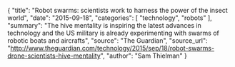 {
        "title": "Robot swarms: scientists work to harness the power of the insect world",
        "date": "2015-09-18",
        "categories": [
            "technology",
            "robots"
        ],
        "summary": "The hive mentality is inspiring the latest advances in technology and the US military is already experimenting with swarms of robotic boats and aircrafts",
        "source": "The Guardian",
        "source_url": "http://www.theguardian.com/technology/2015/sep/18/robot-swarms-drone-scientists-hive-mentality",
        "author": "Sam Thielman"
    }